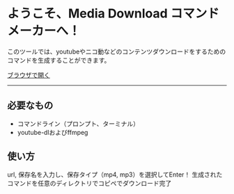 # ようこそ、Media Download コマンドメーカーへ！

このツールでは、youtubeやニコ動などのコンテンツダウンロードをするためのコマンドを生成することができます。

[ブラウザで開く](https://harumaky.github.io/media-downloader/)

___

## 必要なもの
- コマンドライン（プロンプト、ターミナル）
- youtube-dlおよびffmpeg

## 使い方

url, 保存名を入力し、保存タイプ（mp4, mp3）を選択してEnter！
生成されたコマンドを任意のディレクトリでコピペでダウンロード完了



